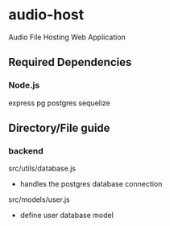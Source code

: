 # audio-host
Audio File Hosting Web Application

## Required Dependencies

### Node.js
express
pg
postgres
sequelize

## Directory/File guide

### backend

src/utils/database.js
- handles the postgres database connection

src/models/user.js
- define user database model